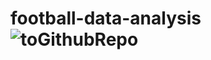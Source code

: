 # football-data-analysis![toGithubRepo](https://github.com/mnovgorodtsev/football-data-analysis/assets/92621652/defe6965-7152-4a04-98e6-f5012ea99c2a)
